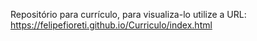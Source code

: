 Repositório para currículo, para visualiza-lo utilize a URL: https://felipefioreti.github.io/Curriculo/index.html
